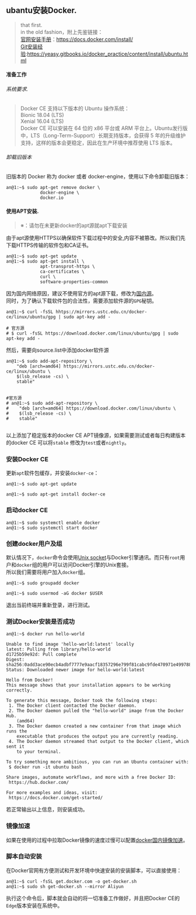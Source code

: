##               ubantu安装Docker.
>that first.        
in the old fashion，附上先鉴链接：       
[官网安装手册](https://docs.docker.com/install/ )：https://docs.docker.com/install/       
[Git安装经验](https://yeasy.gitbooks.io/docker_practice/content/install/ubuntu.html):https://yeasy.gitbooks.io/docker_practice/content/install/ubuntu.html

#### 准备工作

###### 系统要求.     
>Docker CE 支持以下版本的 Ubuntu 操作系统：  
Bionic 18.04 (LTS)      
Xenial 16.04 (LTS)  
Docker CE 可以安装在 64 位的 x86 平台或 ARM 平台上。Ubuntu发行版中，LTS（Long-Term-Support）长期支持版本，会获得 5 年的升级维护支持，这样的版本会更稳定，因此在生产环境中推荐使用 LTS 版本。     

###### 卸载旧版本      
旧版本的 Docker 称为 docker 或者 docker-engine，使用以下命令卸载旧版本：

```
an@1:~$ sudo apt-get remove docker \
             docker-engine \
             docker.io
```


#### 使用APT安装.
>※：请勿在未更新docker的apt源就apt下载安装
  
由于apt源使用HTTPS以确保软件下载过程中的安全,内容不被篡改。所以我们先下载HTTPS传输的软件包和CA证书。

```
an@1:~$ sudo apt-get update 
an@1:~$ sudo apt-get install \
             apt-transprot-https \
             ca-certificates \
             curl \
             software-properties-common
```

因为国内网络原因，建议不使用官方的apt源下载，修改为[国内源](https://blog.csdn.net/xiangxianghehe/article/details/80112149)。     
同时，为了确认下载软件包的合法性，需要添加软件源的`GPG`秘钥。
```
an@1:~$ curl -fsSL hhtps://mirrors.ustc.edu.cn/docker-ce/linux/ubuntu/gpg | sudo apt-key add -      

# 官方源
# $ curl -fsSL https://download.docker.com/linux/ubuntu/gpg | sudo apt-key add -
```
然后，需要向source.list中添加docker软件源
```
an@1:~$ sudo add-apt-repository \
    "deb [arch=amd64] https://mirrors.ustc.edu.cn/docker-ce/linux/ubuntu \
    $(lsb_release -cs) \
    stable"     


#官方源
# an@1:~$ sudo add-apt-repository \
#    "deb [arch=amd64] https://download.docker.com/linux/ubuntu \
#    $(lsb_release -cs) \
#    stable"  
    
```
以上添加了稳定版本的docker CE APT镜像源，如果需要测试或者每日构建版本的docker CE 可以将`stable` 修改为`test`或者`nightly`。
### 安装Docker CE
更新`apt`软件包缓存，并安装`docker-ce`：
```
an@1:~$ sudo apt-get update

an@1:~$ sudo apt-get install docker-ce
```
### 启动docker CE
```
an@1:~$ sudo systemctl enable docker
an@1:~$ sudo systemctl start docker
```
### 创建docker用户及组
默认情况下，`docker`命令会使用[Unix socket](https://en.wikipedia.org/wiki/Unix_domain_socket)与Docker引擎通讯。而只有`root`用户和`docker`组的用户可以访问Docker引擎的Unix套接。      
所以我们需要将用户加入`docker`组。
```
an@1:~$ sudo groupadd docker

an@1:~$ sudo usermod -aG docker $USER
```
退出当前终端并重新登录，进行测试。
### 测试Docker安装是否成功
```
an@1:~$ docker run hello-world

Unable to find image 'hello-world:latest' locally
latest: Pulling from library/hello-world
d1725b59e92d: Pull complete
Digest: sha256:0add3ace90ecb4adbf7777e9aacf18357296e799f81cabc9fde470971e499788
Status: Downloaded newer image for hello-world:latest

Hello from Docker!
This message shows that your installation appears to be working correctly.

To generate this message, Docker took the following steps:
 1. The Docker client contacted the Docker daemon.
 2. The Docker daemon pulled the "hello-world" image from the Docker Hub.
    (amd64)
 3. The Docker daemon created a new container from that image which runs the
    executable that produces the output you are currently reading.
 4. The Docker daemon streamed that output to the Docker client, which sent it
    to your terminal.

To try something more ambitious, you can run an Ubuntu container with:
 $ docker run -it ubuntu bash

Share images, automate workflows, and more with a free Docker ID:
 https://hub.docker.com/

For more examples and ideas, visit:
 https://docs.docker.com/get-started/
```
若正常输出以上信息，则安装成功。
### 镜像加速
如果在使用的过程中拉取Docker镜像的速度过慢可以配置[docker国内镜像加速](https://yeasy.gitbooks.io/docker_practice/content/install/mirror.html)。
### 脚本自动安装
在Docker官网有方便测试和开发环境中快速安装的安装脚本，可以直接使用：
```
an@1:~$ curl -fsSL get.docker.com -o get-docker.sh
an@1:~$ sudo sh get-docker.sh --mirror Aliyun
```
执行这个命令后，脚本就会自动的将一切准备工作做好，并且把Docker CE的`Edge`版本安装在系统中。










